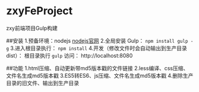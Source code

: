 # zxyFeProject
zxy前端项目Gulp构建

##安装
1.预备环境：nodejs <a href="https://nodejs.org/en/" target="_blank">nodejs官网</a> 
2.全局安装 Gulp：
``` npm install gulp -g ```
3.进入根目录执行：
```npm install```
4.开发（修改文件时会自动输出到生产目录dist）：
根目录执行 ``` gulp ```
访问： http://localhost:8080

##功能
1.html压缩、自动更新带md5版本戳的文件链接
2.less编译、css压缩、文件名生成md5版本戳
3.ES5转ES6、js压缩、文件名生成md5版本戳
4.删除生产目录的旧文件、输出到生产目录
